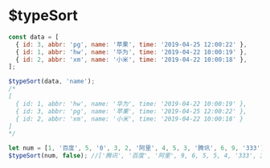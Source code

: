 # $typeSort

<ContainerBox title="介绍">
<template #desc>
可以根据类型进行排序，如姓名、年龄、时间等
</template>
</ContainerBox>

<ContainerBox title="基础用法">
<template #desc>
支持普通数组和包含对象的数组
</template>

```js
const data = [
  { id: 3, abbr: 'pg', name: '苹果', time: '2019-04-25 12:00:22' },
  { id: 1, abbr: 'hw', name: '华为', time: '2019-04-22 10:00:19' },
  { id: 2, abbr: 'xm', name: '小米', time: '2019-04-22 10:00:18' },
];

$typeSort(data, 'name');
/*
[
  { id: 1, abbr: 'hw', name: '华为', time: '2019-04-22 10:00:19' },
  { id: 3, abbr: 'pg', name: '苹果', time: '2019-04-25 12:00:22' },
  { id: 2, abbr: 'xm', name: '小米', time: '2019-04-22 10:00:18' }
]
*/

let num = [1, '百度', 5, '0', 3, 2, '阿里', 4, 5, 3, '腾讯', 6, 9, '333'];
$typeSort(num, false); //['腾讯', '百度', '阿里', 9, 6, 5, 5, 4, '333', 3, 3, 2, 1, '0']
```

<ShowCode>
<template #codes>

```js
export function $typeSort(data, key, rev = true) {
  const num = typeof key == 'boolean' ? (key ? 1 : -1) : rev ? 1 : -1;
  return data.sort((a, b) => {
    return typeof data[0] == 'object'
      ? a[key].toString().localeCompare(b[key].toString()) * num
      : a.toString().localeCompare(b.toString()) * num;
  });
}
```

</template>
</ShowCode>
</ContainerBox>

<ContainerBox title="Params">
<template #desc>

| 对象属性 | 说明                                  | 类型    | 是否必填                                                        | 默认值 |
| -------- | ------------------------------------- | ------- | --------------------------------------------------------------- | ------ |
| data     | 无                                    | Array   | 是                                                              | -      |
| key      | 要进行排序的对象属性名                | String  | 数组内为字符串或数字时：此参数代替`rev`<br />数组含对象时，必填 | -      |
| rev      | 正序还是倒序，`true`正序，`false`倒序 | Boolean | 否                                                              | true   |

</template>
</ContainerBox>
